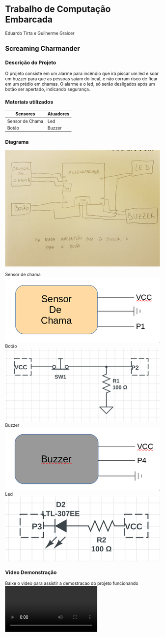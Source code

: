 # Trabalho de Computação Embarcada
Eduardo Tirta e Guilherme Graicer

## Screaming Charmander
### Descrição do Projeto
O projeto consiste em um alarme para incêndio que irá piscar um led e soar um buzzer para que as pessoas saiam do local, e não corram risco de ficar em um prédio em chamas. O alarme e o led, só serão desligados após um botão ser apertado, indicando segurança.

### Materiais utilizados
|**Sensores**|**Atuadores**|
| --------   | ---------   |
|Sensor de Chama|  Led   |
|    Botão      | Buzzer |

### Diagrama
![diagrama](imgs/diagramaDetalhado.jpg)


Sensor de chama
![chama](imgs/chama.png)
Botão
![botao](imgs/botao.png)
Buzzer
![buzzer](imgs/buzzer.png)
Led
![led](imgs/led.png)

### Video Demonstração
Baixe o video para assistir a demostracao do projeto funcionando
![Video](imgs/demonstracao.mp4)
